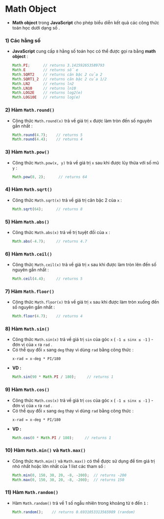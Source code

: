 # Math Object
- **Math object** trong **JavaScript** cho phép biểu diễn kết quả các công thức toán học dưới dạng số .
### **1) Các hằng số**
- **JavaScript** cung cấp `8` hằng số toán học có thể được gọi ra bằng **math object** :
    ```js
    Math.PI;      // returns 3.141592653589793
    Math.E        // returns số e
    Math.SQRT2    // returns căn bậc 2 của 2
    Math.SQRT1_2  // returns căn bậc 2 của 1/2
    Math.LN2      // returns ln2
    Math.LN10     // returns ln10
    Math.LOG2E    // returns log2(e)
    Math.LOG10E   // returns log(e)
    ```
### **2) Hàm `Math.round()`**
- Công thức `Math.round(x)` trả về giá trị `x` được làm tròn đến số nguyên gần nhất :
    ```js
    Math.round(4.7);    // returns 5
    Math.round(4.4);    // returns 4
    ```
### **3) Hàm `Math.pow()`**
- Công thức `Math.pow(x, y)` trả về giá trị `x` sau khi được lũy thừa với số mũ `y` :
    ```js
    Math.pow(8, 2);      // returns 64
    ```
### **4) Hàm `Math.sqrt()`**
- Công thức `Math.sqrt(x)` trả về giá trị căn bậc 2 của `x` :
    ```js
    Math.sqrt(64);      // returns 8
    ```
### **5) Hàm `Math.abs()`**
- Công thức `Math.abs(x)` trả về trị tuyệt đối của `x` :
    ```js
    Math.abs(-4.7);     // returns 4.7
    ```
### **6) Hàm `Math.ceil()`**
- Công thức `Math.ceil(x)` trả về giá trị `x` sau khi được làm tròn lên đến số nguyên gần nhất :
    ```js
    Math.ceil(4.4);     // returns 5
    ```
### **7) Hàm `Math.floor()`**
- Công thức `Math.floor(x)` trả về giá trị `x` sau khi được làm tròn xuống đến số nguyên gần nhất :
    ```js
    Math.floor(4.7);    // returns 4
    ```
### **8) Hàm `Math.sin()`**
- Công thức `Math.sin(x)` trả về giá trị `sin` của góc `x` ( <code>-1 &le; sinx &le; -1</code> ) - đơn vị của `x` ra `rad` .
- Có thể quy đổi `x` sang `deg` thay vì dùng `rad` bằng công thức :
    ```
    x-rad = x-deg * PI/180
    ```
- **VD :**
    ```js
    Math.sin(90 * Math.PI / 180);     // returns 1
    ```
### **9) Hàm `Math.cos()`**
- Công thức `Math.cos(x)` trả về giá trị `cos` của góc `x` ( <code>-1 &le; sinx &le; -1</code> ) - đơn vị của `x` ra `rad` .
- Có thể quy đổi `x` sang `deg` thay vì dùng `rad` bằng công thức :
    ```
    x-rad = x-deg * PI/180
    ```
- **VD :**
    ```js
    Math.cos(0 * Math.PI / 180);     // returns 1
    ```
### **10) Hàm `Math.min()` và `Math.max()`**
- Công thức `Math.min()` và `Math.max()` có thể được sử dụng để tìm giá trị nhỏ nhất hoặc lớn nhất của 1 list các tham số :
    ```js
    Math.min(0, 150, 30, 20, -8, -200);  // returns -200
    Math.max(0, 150, 30, 20, -8, -200);  // returns 150
    ```
### **11) Hàm `Math.random()`**
- Hàm `Math.random()` trả về 1 số ngẫu nhiên trong khoảng từ `0` đến `1` :  
    ```js
    Math.random();    // returns 0.6931053313565989 (random)
